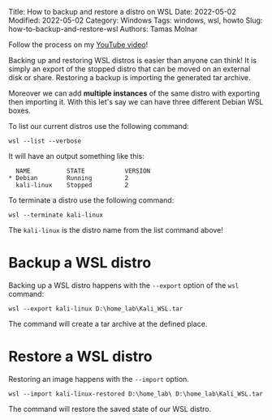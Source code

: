 Title: How to backup and restore a distro on WSL
Date: 2022-05-02
Modified: 2022-05-02
Category: Windows
Tags: windows, wsl, howto
Slug: how-to-backup-and-restore-wsl
Authors: Tamas Molnar

Follow the process on my [YouTube video](https://youtu.be/dx2WoQo8hho)!

Backing up and restoring WSL distros is easier than anyone can think! It is simply an export of the stopped distro that can be moved on an external disk or share. Restoring a backup is importing the generated tar archive.

Moreover we can add **multiple instances** of the same distro with exporting then importing it. With this let's say we can have three different Debian WSL boxes.

To list our current distros use the following command:

```
wsl --list --verbose
```

It will have an output something like this:

```
  NAME          STATE           VERSION
* Debian        Running         2
  kali-linux    Stopped         2
```

To terminate a distro use the following command:

```
wsl --terminate kali-linux
```

The `kali-linux` is the distro name from the list command above!

# Backup a WSL distro

Backing up a WSL distro happens with the `--export` option of the `wsl` command:

```
wsl --export kali-linux D:\home_lab\Kali_WSL.tar
```

The command will create a tar archive at the defined place.

# Restore a WSL distro

Restoring an image happens with the `--import` option.

```
wsl --import kali-linux-restored D:\home_lab\ D:\home_lab\Kali_WSL.tar
```

The command will restore the saved state of our WSL distro.
